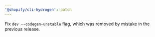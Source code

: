 ```yaml
---
'@shopify/cli-hydrogen': patch
---
```


Fix `dev --codegen-unstable` flag, which was removed by mistake in the previous release.
